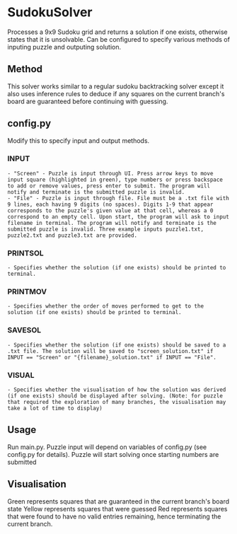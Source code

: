 # SudokuSolver
Processes a 9x9 Sudoku grid and returns a solution if one exists, otherwise states that it is unsolvable. Can be configured to specify various methods of inputing puzzle and outputing solution.

## Method
This solver works similar to a regular sudoku backtracking solver except it also uses inference rules to deduce if any squares on the current branch's board are guaranteed before continuing with guessing.

## config.py
Modify this to specify input and output methods.
### INPUT
	- "Screen" - Puzzle is input through UI. Press arrow keys to move input square (highlighted in green), type numbers or press backspace to add or remove values, press enter to submit. The program will notify and terminate is the submitted puzzle is invalid.
	- "File" - Puzzle is input through file. File must be a .txt file with 9 lines, each having 9 digits (no spaces). Digits 1-9 that appear corresponds to the puzzle's given value at that cell, whereas a 0 correspond to an empty cell. Upon start, the program will ask to input filename in terminal. The program will notify and terminate is the submitted puzzle is invalid. Three example inputs puzzle1.txt, puzzle2.txt and puzzle3.txt are provided.
### PRINTSOL
	- Specifies whether the solution (if one exists) should be printed to terminal.
### PRINTMOV
	- Specifies whether the order of moves performed to get to the solution (if one exists) should be printed to terminal.
### SAVESOL
	- Specifies whether the solution (if one exists) should be saved to a .txt file. The solution will be saved to "screen_solution.txt" if INPUT == "Screen" or "{filename}_solution.txt" if INPUT == "File".
### VISUAL
	- Specifies whether the visualisation of how the solution was derived (if one exists) should be displayed after solving. (Note: for puzzle that required the exploration of many branches, the visualisation may take a lot of time to display)

## Usage
Run main.py. Puzzle input will depend on variables of config.py (see config.py for details). Puzzle will start solving once starting numbers are submitted

## Visualisation
Green represents squares that are guaranteed in the current branch's board state
Yellow represents squares that were guessed
Red represents squares that were found to have no valid entries remaining, hence terminating the current branch.
